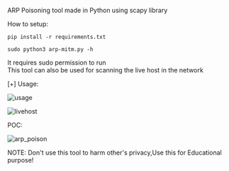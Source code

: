 ARP Poisoning tool made in Python using scapy library  

How to setup:  

```
pip install -r requirements.txt

sudo python3 arp-mitm.py -h
```


It requires sudo permission to run  
This tool can also be used for scanning the live host in the network  

[+] Usage:  

![usage](https://github.com/Debang5hu/arp-mitm/assets/114200360/2643b5f3-61a2-4285-9095-4b54d28d7347)  

![livehost](https://github.com/Debang5hu/arp-mitm/assets/114200360/5948949a-a754-47ca-ae98-6fa5b8f152df)  


POC:  

![arp_poison](https://github.com/Debang5hu/arp-mitm/assets/114200360/561c6ed9-52ef-4f55-a659-d663e43b14a0)  


NOTE: Don't use this tool to harm other's privacy,Use this for Educational purpose!
